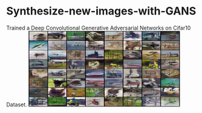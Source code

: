 # Synthesize-new-images-with-GANS
Trained a Deep Convolutional Generative Adversarial Networks on Cifar10 Dataset.
<img src="https://github.com/jkenavdekar/Synthesize-new-images-with-GANS/blob/main/fake_samples_epoch_023.png" width="400" height="200">
